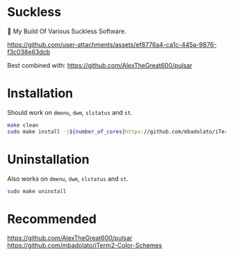 # Suckless

🚀 My Build Of Various Suckless Software.

https://github.com/user-attachments/assets/ef8776a4-ca1c-445a-9876-f3c038e63dcb

Best combined with: https://github.com/AlexTheGreat600/pulsar

# Installation

Should work on `dmenu`, `dwm`, `slstatus` and `st`.

```bash
make clean
sudo make install -j${number_of_cores}https://github.com/mbadolato/iTerm2-Color-Schemes
```

# Uninstallation

Also works on `dmenu`, `dwm`, `slstatus` and `st`.

```bash
sudo make uninstall
```

# Recommended

https://github.com/AlexTheGreat600/pulsar
https://github.com/mbadolato/iTerm2-Color-Schemes

